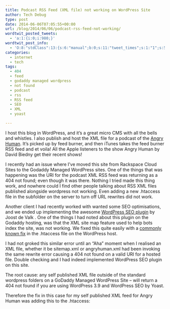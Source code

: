 ```yaml
---
title: Podcast RSS Feed (XML file) not working on WordPress Site
author: Tech Debug
type: post
date: 2014-06-06T07:05:55+00:00
url: /blog/2014/06/06/podcast-rss-feed-not-working/
wordtwit_posted_tweets:
  - 'a:1:{i:0;i:980;}'
wordtwit_post_info:
  - 'O:8:"stdClass":13:{s:6:"manual";b:0;s:11:"tweet_times";s:1:"1";s:5:"delay";s:1:"0";s:7:"enabled";s:1:"1";s:10:"separation";i:60;s:7:"version";s:3:"3.6";s:14:"tweet_template";b:0;s:6:"status";i:2;s:6:"result";a:0:{}s:13:"tweet_counter";i:2;s:13:"tweet_log_ids";a:1:{i:0;i:980;}s:9:"hash_tags";a:0:{}s:8:"accounts";a:1:{i:0;s:9:"techdebug";}}'
categories:
  - internet
  - tech
tags:
  - 404
  - feed
  - godaddy managed wordpress
  - not found
  - podcast
  - rss
  - RSS feed
  - SEO
  - XML
  - yoast

---
```

I host this blog in WordPress, and it&#8217;s a great micro CMS with all the bells and whistles. I also publish and host the XML file for a podcast of the [Angry Human][1]. It&#8217;s picked up by feed burner, and then iTunes takes the feed burner RSS feed and et voila! All the Apple listeners to the show Angry Human by David Biedny get their recent shows!

I recently had an issue where I&#8217;ve moved this site from Rackspace Cloud Sites to the Godaddy Managed WordPress sites. One of the things that was happening was the URI for the podcast XML RSS feed was returning as a 404 not found; even though it was there. Nothing I tried made this thing work, and nowhere could I find other people talking about RSS XML files published alongside wordpress not working. Even adding a new .htaccess file in the subfolder on the server to turn off URL rewrites did not work.

Another client I had recently worked with wanted some SEO optimisations, and we ended up implementing the awesome [WordPress SEO plugin][2] by Joost de Valk . One of the things I had noted about this plugin on the Godaddy hosting, was that the XML site map feature used to help bots index the site, was not working. We fixed this quite easily with a [commonly known fix][3] in the .htaccess file on the WordPress host.

I had not groked this similar error until an &#8220;Aha&#8221; moment when I realised an XML file, whether it be sitemap.xml or angryhuman.xml had been invoking the same rewrite error causing a 404 not found on a valid URI for a hosted file. Double checking and I had indeed implemented WordPress SEO plugin on this site.

The root cause: any self published XML file outside of the standard wordpress folders on a GoDaddy Managed WordPress Site &#8211; will return a 404 not found if you are using WordPress 3.9 and WordPress SEO by Yoast.

Therefore the fix in this case for my self published XML feed for Angry Human was adding this to the .htaccess:

 [1]: http://www.rocklandworldradio.com/program/angryhuman
 [2]: https://yoast.com/wordpress/plugins/seo/
 [3]: http://www.wpcub.com/sitemap-xml-404-found-yoast/